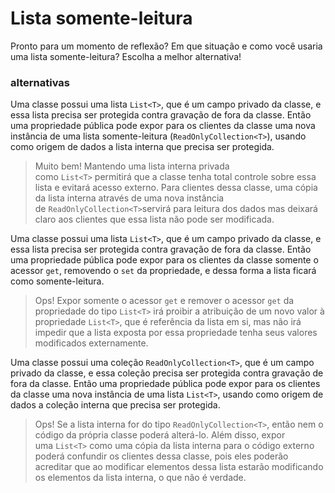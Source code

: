 ﻿Lista somente-leitura
=====================

Pronto para um momento de reflexão? Em que situação e como você usaria uma lista somente-leitura? Escolha a melhor alternativa!

### alternativas

Uma classe possui uma lista `List<T>`, que é um campo privado da classe, e essa lista precisa ser protegida contra gravação de fora da classe. Então uma propriedade pública pode expor para os clientes da classe uma nova instância de uma lista somente-leitura (`ReadOnlyCollection<T>`), usando como origem de dados a lista interna que precisa ser protegida.

> Muito bem! Mantendo uma lista interna privada como `List<T>` permitirá que a classe tenha total controle sobre essa lista e evitará acesso externo. Para clientes dessa classe, uma cópia da lista interna através de uma nova instância de `ReadOnlyCollection<T>`servirá para leitura dos dados mas deixará claro aos clientes que essa lista não pode ser modificada.

    

Uma classe possui uma lista `List<T>`, que é um campo privado da classe, e essa lista precisa ser protegida contra gravação de fora da classe. Então uma propriedade pública pode expor para os clientes da classe somente o acessor `get`, removendo o `set` da propriedade, e dessa forma a lista ficará como somente-leitura.

> Ops! Expor somente o acessor `get` e remover o acessor `get` da propriedade do tipo `List<T>` irá proibir a atribuição de um novo valor à propriedade `List<T>`, que é referência da lista em si, mas não irá impedir que a lista exposta por essa propriedade tenha seus valores modificados externamente.

    

Uma classe possui uma coleção `ReadOnlyCollection<T>`, que é um campo privado da classe, e essa coleção precisa ser protegida contra gravação de fora da classe. Então uma propriedade pública pode expor para os clientes da classe uma nova instância de uma lista `List<T>`, usando como origem de dados a coleção interna que precisa ser protegida.

> Ops! Se a lista interna for do tipo `ReadOnlyCollection<T>`, então nem o código da própria classe poderá alterá-lo. Além disso, expor uma `List<T>` como uma cópia da lista interna para o código externo poderá confundir os clientes dessa classe, pois eles poderão acreditar que ao modificar elementos dessa lista estarão modificando os elementos da lista interna, o que não é verdade.
